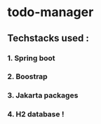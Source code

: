 # todo-manager
## Techstacks used :
### 1. Spring boot
### 2. Boostrap
### 3. Jakarta packages
### 4. H2 database !
